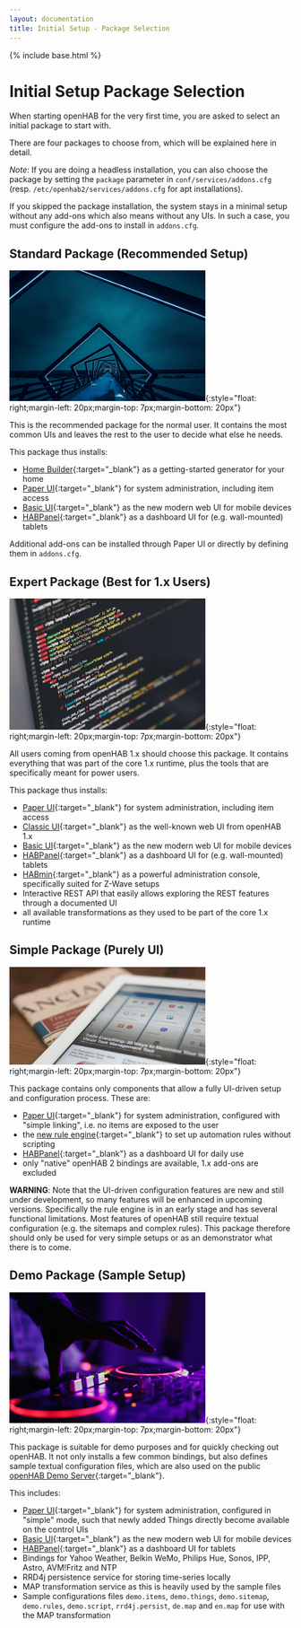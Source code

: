 ```yaml
---
layout: documentation
title: Initial Setup - Package Selection
---
```


{% include base.html %}

# Initial Setup Package Selection

When starting openHAB for the very first time, you are asked to select an initial package to start with.

There are four packages to choose from, which will be explained here in detail.

*Note*: If you are doing a headless installation, you can also choose the package by setting the `package` parameter in `conf/services/addons.cfg` (resp. `/etc/openhab2/services/addons.cfg` for apt installations).

If you skipped the package installation, the system stays in a minimal setup without any add-ons which also means without any UIs. In such a case, you must configure the add-ons to install in `addons.cfg`.

## Standard Package (Recommended Setup)

![standard](images/package_standard.jpg){:style="float: right;margin-left: 20px;margin-top: 7px;margin-bottom: 20px"}

This is the recommended package for the normal user. It contains the most common UIs and leaves the rest to the user to decide what else he needs.

This package thus installs:

- [Home Builder](homebuilder.html){:target="_blank"} as a getting-started generator for your home
- [Paper UI](../addons/uis/paper/readme.html){:target="_blank"} for system administration, including item access
- [Basic UI](../addons/uis/basic/readme.html){:target="_blank"} as the new modern web UI for mobile devices
- [HABPanel](../addons/uis/habpanel/readme.html){:target="_blank"} as a dashboard UI for (e.g. wall-mounted) tablets

Additional add-ons can be installed through Paper UI or directly by defining them in `addons.cfg`.

## Expert Package (Best for 1.x Users)

![expert](images/package_expert.jpg){:style="float: right;margin-left: 20px;margin-top: 7px;margin-bottom: 20px"}

All users coming from openHAB 1.x should choose this package. It contains everything that was part of the core 1.x runtime, plus the tools that are specifically meant for power users.

This package thus installs:

- [Paper UI](../addons/uis/paper/readme.html){:target="_blank"} for system administration, including item access
- [Classic UI](../addons/uis/classic/readme.html){:target="_blank"} as the well-known web UI from openHAB 1.x
- [Basic UI](../addons/uis/basic/readme.html){:target="_blank"} as the new modern web UI for mobile devices
- [HABPanel](../addons/uis/habpanel/readme.html){:target="_blank"} as a dashboard UI for (e.g. wall-mounted) tablets
- [HABmin](../addons/uis/habmin/readme.html){:target="_blank"} as a powerful administration console, specifically suited for Z-Wave setups
- Interactive REST API that easily allows exploring the REST features through a documented UI
- all available transformations as they used to be part of the core 1.x runtime

## Simple Package (Purely UI)

![simple](images/package_simple.jpg){:style="float: right;margin-left: 20px;margin-top: 7px;margin-bottom: 20px"}

This package contains only components that allow a fully UI-driven setup and configuration process.
These are:

- [Paper UI](../addons/uis/paper/readme.html){:target="_blank"} for system administration, configured with "simple linking", i.e. no items are exposed to the user
- the [new rule engine](rules-ng.html){:target="_blank"} to set up automation rules without scripting
- [HABPanel](../addons/uis/habpanel/readme.html){:target="_blank"} as a dashboard UI for daily use
- only "native" openHAB 2 bindings are available, 1.x add-ons are excluded

**WARNING**: Note that the UI-driven configuration features are new and still under development, so many features will be enhanced in upcoming versions.
Specifically the rule engine is in an early stage and has several functional limitations.
Most features of openHAB still require textual configuration (e.g. the sitemaps and complex rules).
This package therefore should only be used for very simple setups or as an demonstrator what there is to come.

## Demo Package (Sample Setup)

![demo](images/package_demo.jpg){:style="float: right;margin-left: 20px;margin-top: 7px;margin-bottom: 20px"}

This package is suitable for demo purposes and for quickly checking out openHAB. It not only installs a few common bindings, but also defines sample textual configuration files, which are also used on the public [openHAB Demo Server](https://demo.openhab.org/){:target="_blank"}.

This includes:

- [Paper UI](../addons/uis/paper/readme.html){:target="_blank"} for system administration, configured in "simple" mode, such that newly added Things directly become available on the control UIs
- [Basic UI](../addons/uis/basic/readme.html){:target="_blank"} as the new modern web UI for mobile devices
- [HABPanel](../addons/uis/habpanel/readme.html){:target="_blank"} as a dashboard UI for tablets
- Bindings for Yahoo Weather, Belkin WeMo, Philips Hue, Sonos, IPP, Astro, AVM!Fritz and NTP
- RRD4j persistence service for storing time-series locally
- MAP transformation service as this is heavily used by the sample files
- Sample configurations files `demo.items`, `demo.things`,  `demo.sitemap`, `demo.rules`, `demo.script`, `rrd4j.persist`, `de.map` and `en.map` for use with the MAP transformation
